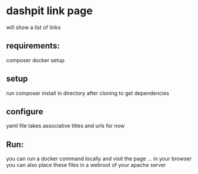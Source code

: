 # dashpit link page

will show a list of links

## requirements:
composer
docker setup
## setup
run composer install in directory after cloning to get dependencies
## configure
yaml file takes associative titles and urls for now
## Run:
you can run a docker command locally and visit the page ... in your browser
you can also place these files in a webroot of your apache server
